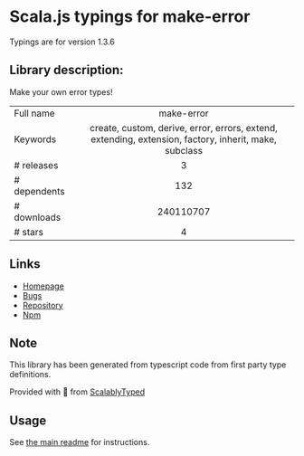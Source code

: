 
# Scala.js typings for make-error

Typings are for version 1.3.6

## Library description:
Make your own error types!

|                    |                 |
| ------------------ | :-------------: |
| Full name          | make-error |
| Keywords           | create, custom, derive, error, errors, extend, extending, extension, factory, inherit, make, subclass |
| # releases         | 3 |
| # dependents       | 132 |
| # downloads        | 240110707 |
| # stars            | 4 |

## Links
- [Homepage](https://github.com/JsCommunity/make-error)
- [Bugs](https://github.com/JsCommunity/make-error/issues)
- [Repository](https://github.com/JsCommunity/make-error)
- [Npm](https://www.npmjs.com/package/make-error)
    


## Note
This library has been generated from typescript code from first party type definitions.

Provided with :purple_heart: from [ScalablyTyped](https://github.com/oyvindberg/ScalablyTyped)

## Usage
See [the main readme](../../readme.md) for instructions.


